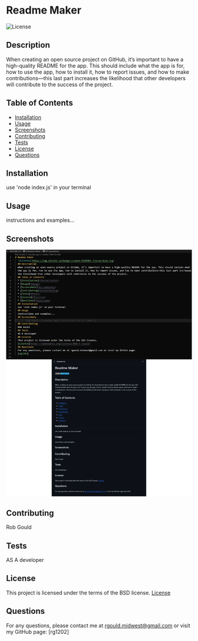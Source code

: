 # Readme Maker
  ![License](https://img.shields.io/badge/License-BSD%203--Clause-blue.svg)
  ## Description
  When creating an open source project on GitHub, it’s important to have a high-quality README for the app. This should include what the app is for, how to use the app, how to install it, how to report issues, and how to make contributions—this last part increases the likelihood that other developers will contribute to the success of the project.
  ## Table of Contents
  * [Installation](#installation)
  * [Usage](#usage)
  * [Screenshots](#screenshots)
  * [Contributing](#contributing)
  * [Tests](#tests)
  * [License](#license)
  * [Questions](#questions)
  ## Installation
  use 'node index.js' in your terminal
  ## Usage
  instructions and examples...
  ## Screenshots
  ![Screenshot](./assets/screenshot.png)
  ## Contributing
  Rob Gould
  ## Tests
  AS A developer
  ## License
  This project is licensed under the terms of the BSD license.
  [License](https://opensource.org/licenses/BSD-3-Clause)
  ## Questions
  For any questions, please contact me at rgould.midwest@gmail.com or visit my GitHub page:
  [rg1202] 
